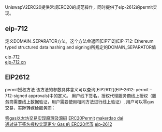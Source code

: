  UniswapV2ERC20提供常规ERC20的规范操作，同时提供了eip-2612的permit实现。

 ## eip-712
 定义DOMAIN_SEPARATOR方法，这个方法会返回[EIP712](EIP-712: Ethereum typed structured data hashing and signing)所规定的DOMAIN_SEPARATOR值

 [eip-712](https://eips.ethereum.org/EIPS/eip-712)     
 [eip-712 cn](https://zhuanlan.zhihu.com/p/40596830)  
  
## EIP2612
permit授权方法 该方法的参数具体含义可以查询[EIP2612](EIP-2612: permit – 712-signed approvals)中的定义。
用户线下签名，授权代理服务商线上授权（服务商需要线上数据验证，用户需要使用相同方法进行线上验证）, 用户可以零gas交易，实际转嫁给服务商；

[零gas以太坊交易实现原理及源码](https://zhuanlan.zhihu.com/p/26922651)
[ERC20Permit](https://github.com/Donaldhan/ERC20Permit) 
[makerdao dai](https://github.com/makerdao/dss/blob/master/src/dai.sol)  
[通过链下签名授权实现更少 Gas 的 ERC20代币](https://zhuanlan.zhihu.com/p/268699937)
[eip-2612](https://eips.ethereum.org/EIPS/eip-2612)

